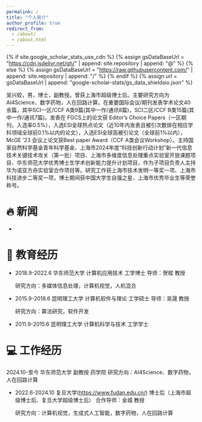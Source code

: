 ```yaml
---
permalink: /
title: "个人简介"
author_profile: true
redirect_from:
  - /about/
  - /about.html
---
```


{% if site.google_scholar_stats_use_cdn %}
{% assign gsDataBaseUrl = "https://cdn.jsdelivr.net/gh/" | append: site.repository | append: "@" %}
{% else %}
{% assign gsDataBaseUrl = "https://raw.githubusercontent.com/" | append: site.repository | append: "/" %}
{% endif %}
{% assign url = gsDataBaseUrl | append: "google-scholar-stats/gs_data_shieldsio.json" %}

<span class='anchor' id='about-me'></span>

吴兴蛟，男，博士，副教授。曾获上海市超级博士后。主要研究方向为AI4Science、数字药物，人在回路计算。在重要国际会议/期刊发表学术论文40余篇，其中SCI一区/CCF A类9篇(其中一作/通讯8篇)，SCI二区/CCF B类15篇(其中一作/通讯7篇)。发表在 FGCS上的论文获 Editor’s Choice Papers（一区期刊，入选率0.5%），入选ESI全球热点论文（近10年内发表且被引次数排在相应学科领域全球前0.1%以内的论文），入选ESI全球高被引论文（全球前1%以内），McGE ’23 会议上论文获Best paper Award（CCF A类会议Workshop）。主持国家自然科学基金青年科学基金、上海市2024年度“科技创新行动计划”新一代信息技术关键技术攻关（第一批）项目、上海市多维度信息处理重点实验室开放课题项目、华东师范大学优秀博士生学术创新能力提升计划项目，作为子项目负责人主持华为诺亚方舟实验室合作项目等。研究工作获上海市技术发明一等奖一项、上海市科技进步二等奖一项，博士期间获中国大学生自强之星、上海市优秀毕业生等荣誉称号。

# 🔥 新闻
- 

# 📖 教育经历

- 2018.9-2022.6 华东师范大学 计算机应用技术 工学博士 导师：贺樑 教授

  研究方向：多媒体信息处理，计算机视觉，人机混合

- 2015.9-2018.6 昆明理工大学 计算机软件与理论 工学硕士 导师：吴晟 教授

  研究方向：算法研究，软件开发

- 2011.9-2015.6 昆明理工大学 计算机科学与技术 工学学士

# 💻 工作经历

2024.10-至今	华东师范大学		副教授	  药学院
研究方向：AI4Science、数字药物，人在回路计算

- 2022.6-2024.10 复旦大学(https://www.fudan.edu.cn/)    博士后（上海市超级博士后、复旦大学超级博士后） 合作导师：金城 教授
  
  研究方向：计算机视觉，生成式人工智能，数字药物，人在回路计算
